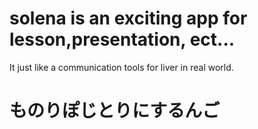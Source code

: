 # solena is an exciting app for lesson,presentation, ect...
It just like a communication tools for liver in real world.


# ものりぽじとりにするんご
